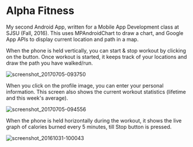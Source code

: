 # Alpha Fitness

My second Android App, written for a Mobile App Development class at SJSU (Fall, 2016). 
This uses MPAndroidChart to draw a chart, and Google App APIs to display current location and path in a map. 

When the phone is held vertically, you can start & stop workout by clicking on the button. 
Once workout is started, it keeps track of your locations and draw the path you have walked/run.

![screenshot_20170705-093750](https://user-images.githubusercontent.com/15490935/27875757-32f1335e-6169-11e7-879c-a6ab9a781237.png)

When you click on the profile image, you can enter your personal information. 
This screen also shows the current workout statistics (lifetime and this week's average). 

![screenshot_20170705-094556](https://user-images.githubusercontent.com/15490935/27875758-32f2daba-6169-11e7-80e0-aa7defff4a3c.png)



When the phone is held horizontally during the workout, it shows the live graph of calories burned every 5 minutes, till Stop button is pressed.

![screenshot_20161031-100043](https://user-images.githubusercontent.com/15490935/27875754-32cc30b8-6169-11e7-9fb5-047d116b85e5.png)


